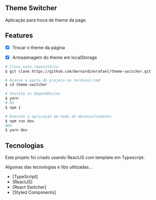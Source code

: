 ## Theme Switcher
Aplicação para troca de theme da page.

## Features
- [x] Trocar o theme da página
- [x] Armazenagem do theme em localStorage


```bash
# Clone este repositório
$ git clone https://github.com/bernardinorafael/theme-switcher.git
```
```bash
# Acesse a pasta do projeto no terminal/cmd
$ cd theme-switcher
```
```bash
# Instale as dependências
$ yarn
# OU
$ npm i
```
```bash
# Execute a aplicação em modo de desenvolvimento
$ npm run dev
#OU
$ yarn dev
```
## Tecnologias
Este projeto foi criado usando ReactJS com template em Typescript.

Algumas das tecnologias e libs utilizadas...
- [TypeScript]
- [ReactJS]
- [React Switcher]
- [Styled Components]
